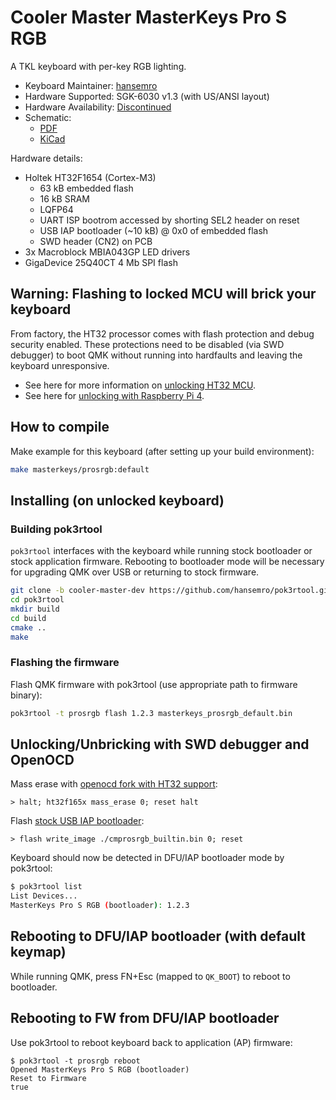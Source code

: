 # Cooler Master MasterKeys Pro S RGB

A TKL keyboard with per-key RGB lighting.

* Keyboard Maintainer: [hansemro](https://github.com/hansemro)
* Hardware Supported: SGK-6030 v1.3 (with US/ANSI layout)
* Hardware Availability: [Discontinued](https://www.coolermaster.com/catalog/peripheral/keyboards/masterkeys-pro-s/)
* Schematic:
    * [PDF](https://github.com/hansemro/re-masterkeys/blob/Pro_S_RGB/kicad/pros_rgb/pros_rgb_schematic.pdf)
    * [KiCad](https://github.com/hansemro/re-masterkeys/tree/Pro_S_RGB/kicad/pros_rgb)

Hardware details:
* Holtek HT32F1654 (Cortex-M3)
    * 63 kB embedded flash
    * 16 kB SRAM
    * LQFP64
    * UART ISP bootrom accessed by shorting SEL2 header on reset
    * USB IAP bootloader (~10 kB) @ 0x0 of embedded flash
    * SWD header (CN2) on PCB
* 3x Macroblock MBIA043GP LED drivers
* GigaDevice 25Q40CT 4 Mb SPI flash

## Warning: Flashing to locked MCU will brick your keyboard

From factory, the HT32 processor comes with flash protection and debug security enabled. These protections need to be disabled (via SWD debugger) to boot QMK without running into hardfaults and leaving the keyboard unresponsive.

* See here for more information on [unlocking HT32 MCU](https://github.com/pok3r-custom/pok3r_re_firmware/wiki/HT32-Unlocking).
* See here for [unlocking with Raspberry Pi 4](https://github.com/mateuszradomski/re-masterkeys/issues/1#issuecomment-1143137173).

## How to compile

Make example for this keyboard (after setting up your build environment):

```bash
make masterkeys/prosrgb:default
```
## Installing (on unlocked keyboard)

### Building pok3rtool

`pok3rtool` interfaces with the keyboard while running stock bootloader or stock application firmware. Rebooting to bootloader mode will be necessary for upgrading QMK over USB or returning to stock firmware.

```bash
git clone -b cooler-master-dev https://github.com/hansemro/pok3rtool.git --recursive
cd pok3rtool
mkdir build
cd build
cmake ..
make
```

### Flashing the firmware

Flash QMK firmware with pok3rtool (use appropriate path to firmware binary):

```bash
pok3rtool -t prosrgb flash 1.2.3 masterkeys_prosrgb_default.bin
```

## Unlocking/Unbricking with SWD debugger and OpenOCD

Mass erase with [openocd fork with HT32 support](https://github.com/hansemro/openocd-ht32/tree/ht32f165x-dev):

```
> halt; ht32f165x mass_erase 0; reset halt
```

Flash [stock USB IAP bootloader](https://github.com/hansemro/pok3r_re_firmware/raw/cmprosrgb/disassemble/cmprosrgb/builtin/cmprosrgb_builtin.bin):

```
> flash write_image ./cmprosrgb_builtin.bin 0; reset
```

Keyboard should now be detected in DFU/IAP bootloader mode by pok3rtool:

```bash
$ pok3rtool list
List Devices...
MasterKeys Pro S RGB (bootloader): 1.2.3
```

## Rebooting to DFU/IAP bootloader (with default keymap)

While running QMK, press FN+Esc (mapped to `QK_BOOT`) to reboot to bootloader.

## Rebooting to FW from DFU/IAP bootloader

Use pok3rtool to reboot keyboard back to application (AP) firmware:

```
$ pok3rtool -t prosrgb reboot
Opened MasterKeys Pro S RGB (bootloader)
Reset to Firmware
true
```

